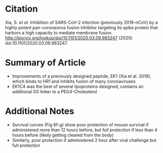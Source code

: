 # **Citation**
Xia, S. _et al_. Inhibition of SARS-CoV-2 infection (previously 2019-nCoV) by a highly potent pan-coronavirus fusion inhibitor targeting its spike protein that harbors a high capacity to mediate membrane fusion. http://biorxiv.org/lookup/doi/10.1101/2020.03.09.983247 (2020) doi:10.1101/2020.03.09.983247.


# **Summary of Article**
* Improvements of a previously designed peptide, EK1 (Xia et al. 2019), which binds to HR1 and inhibits fusion of many coronaviruses
* EK1C4 was the best of several lipoproteins designed; contains an additional GS linker to a PEG4-Cholesterol

# **Additional Notes**
* Survival curves (Fig 6f-g) show poor protection of mouse survival if administered more than 12 hours before, but full protection if less than 4 hours before (likely getting cleared from the body)
* Similarly, poor protection if administered 2 hour after viral challenge but full protection
